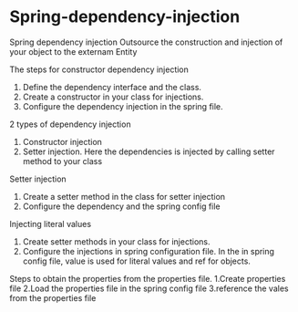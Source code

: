 # Spring-dependency-injection
Spring dependency injection
Outsource the construction and injection of your object to the externam 
Entity

The steps for constructor dependency injection
1. Define the dependency interface and the class.
2. Create a constructor in your class for injections.
3. Configure the dependency injection in the spring file.

2 types of dependency injection
1. Constructor injection
2. Setter injection. Here the dependencies is injected by calling setter method to your class


Setter injection
1. Create a setter method in the class for setter injection
2. Configure the dependency and the spring config file

Injecting literal values
1. Create setter methods in your class for injections.
2. Configure the injections in spring configuration file.
In the <property> in spring config file, value is used for literal values and ref for objects.

Steps to obtain the properties from the properties file.
1.Create properties file
2.Load the properties file in the spring config file
3.reference the vales from the properties file
